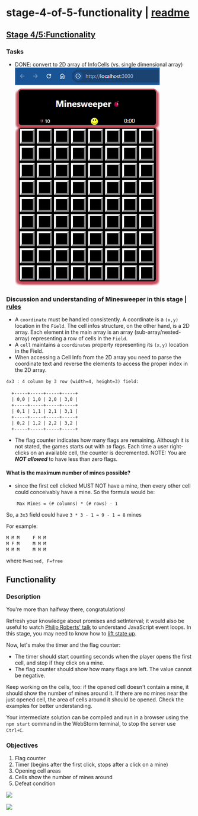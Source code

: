 # stage-4-of-5-functionality | [readme](../readme.md)

## [Stage 4/5:Functionality](https://hyperskill.org/projects/108/stages/589/implement)

### Tasks
* DONE: convert to 2D array of InfoCells (vs. single dimensional array)
![](./images/stage-4-of-5-minesweeper.gif)


### Discussion and understanding of Minesweeper in this stage | [rules](https://www.gamesver.com/minesweeper-explained-how-to-play-rules/)

* A `coordinate` must be handled consistently. A coordinate is a `(x,y)` location in the `Field`. The cell infos structure, on the other hand, is a 2D array. Each element in the main array is an array (sub-array/nested-array) representing a row of cells in the `Field`.
* A `cell` maintains a `coordinates` property representing
its `(x,y)` location in the Field. 
* When accessing a Cell Info from the 2D array you need to parse the coordinate text and reverse the elements to access
the proper index in the 2D array.


```
4x3 : 4 column by 3 row (width=4, height=3) field:

  +-----+-----+-----+-----+
  | 0,0 | 1,0 | 2,0 | 3,0 |
  +-----+-----+-----+-----+
  | 0,1 | 1,1 | 2,1 | 3,1 |
  +-----+-----+-----+-----+
  | 0,2 | 1,2 | 2,2 | 3,2 |
  +-----+-----+-----+-----+
```

* The flag counter indicates how many flags are remaining. Although it is not stated, the games starts out with `10` flags. Each time a user right-clicks on an available cell, the counter is decremented. NOTE: You are _**NOT allowed**_ to have less than zero flags.

#### What is the maximum number of mines possible?
* since the first cell clicked MUST NOT have a mine, then
every other cell could conceivably have a mine. So the 
formula would be:
```
    Max Mines = (# columns) * (# rows) - 1
```
So, a `3x3` field could have `3 * 3 - 1 = 9 - 1 = 8` mines

For example:
```
M M M     F M M
M F M     M M M
M M M     M M M
```
where `M=mined, F=free`
## Functionality

### Description
You're more than halfway there, congratulations!

Refresh your knowledge about promises and setInterval; it would also be useful to watch [Philip Roberts' talk](https://www.youtube.com/watch?v=8aGhZQkoFbQ) to understand JavaScript event loops. In this stage, you may need to know how to [lift state up](https://reactjs.org/docs/lifting-state-up.html).

Now, let's make the timer and the flag counter:

* The timer should start counting seconds when the player opens the first cell, and stop if they click on a mine.
* The flag counter should show how many flags are left. The value cannot be negative.

Keep working on the cells, too: if the opened cell doesn't contain a mine, it should show the number of mines around it. If there are no mines near the just opened cell, the area of cells around it should be opened. Check the examples for better understanding.

Your intermediate solution can be compiled and run in a browser using the `npm start` command in the WebStorm terminal, to stop the server use `Ctrl+C`.

### Objectives
1. Flag counter
2. Timer (begins after the first click, stops after a click on a mine)
3. Opening cell areas
4. Cells show the number of mines around
5. Defeat condition

![](https://ucarecdn.com/6b057650-a643-4935-b8a4-1c71814beeb6/)

![](https://ucarecdn.com/abb892d8-a8c1-49d7-bcba-29ea338e42f9/)